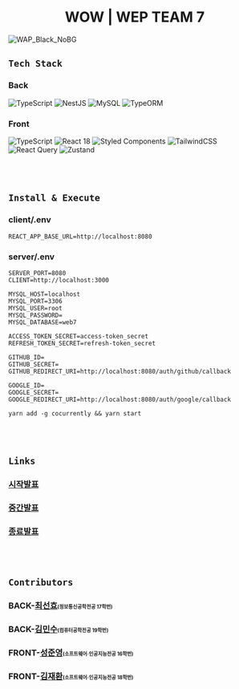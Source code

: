 <h1 align='center'>WOW | WEP TEAM 7</h1>

![WAP_Black_NoBG](https://user-images.githubusercontent.com/75781414/166131265-be8c60b7-aa4f-4b06-bee6-ecb4a4cefccb.png)

## `Tech Stack`

### Back

![TypeScript](https://img.shields.io/badge/typescript-%23007ACC.svg?style=for-the-badge&logo=typescript&logoColor=white)
![NestJS](https://img.shields.io/badge/nestjs-%23E0234E.svg?style=for-the-badge&logo=nestjs&logoColor=white)
![MySQL](https://img.shields.io/badge/mysql-235A97.svg?style=for-the-badge&logo=mysql&logoColor=white)
![TypeORM](https://img.shields.io/badge/typeORM-%2320232a.svg?style=for-the-badge&logo=typeorm&logoColor=%2361DAFB)

### Front

![TypeScript](https://img.shields.io/badge/typescript-%23007ACC.svg?style=for-the-badge&logo=typescript&logoColor=white)
![React 18](https://img.shields.io/badge/react_18-%2320232a.svg?style=for-the-badge&logo=react&logoColor=%2361DAFB)
![Styled Components](https://img.shields.io/badge/styled--components-DB7093?style=for-the-badge&logo=styled-components&logoColor=white)
![TailwindCSS](https://img.shields.io/badge/tailwindcss-%2338B2AC.svg?style=for-the-badge&logo=tailwind-css&logoColor=white)
![React Query](https://img.shields.io/badge/-React%20Query-FF4154?style=for-the-badge&logo=react%20query&logoColor=white)
![Zustand](https://img.shields.io/badge/zustand-%2320232a.svg?style=for-the-badge&logo=zustand&logoColor=%2361DAFB)

<br/><br/>

## `Install & Execute`

### client/.env

```
REACT_APP_BASE_URL=http://localhost:8080
```

### server/.env

```
SERVER_PORT=8080
CLIENT=http://localhost:3000

MYSQL_HOST=localhost
MYSQL_PORT=3306
MYSQL_USER=root
MYSQL_PASSWORD=
MYSQL_DATABASE=web7

ACCESS_TOKEN_SECRET=access-token_secret
REFRESH_TOKEN_SECRET=refresh-token_secret

GITHUB_ID=
GITHUB_SECRET=
GITHUB_REDIRECT_URI=http://localhost:8080/auth/github/callback

GOOGLE_ID=
GOOGLE_SECRET=
GOOGLE_REDIRECT_URI=http://localhost:8080/auth/google/callback
```

```
yarn add -g cocurrently && yarn start
```

<br/><br/>

## `Links`

### [시작발표](https://docs.google.com/presentation/d/11UNfdN_Zp-fdB2hRkDI0qdbfMkyr5wkl/edit?usp=sharing&ouid=109400640189587377184&rtpof=true&sd=true)

### [중간발표]()

### [종료발표]()

<br/><br/>

## `Contributors`

### BACK-[최선효](https://github.com/cornpip)<span style="font-size:60%">(정보통신공학전공 17학번)</small>

### BACK-[김민수](https://github.com/neko113)<span style="font-size:60%">(컴퓨터공학전공 19학번)</small>

### FRONT-[성준영](https://github.com/sjyoung428)<span style="font-size:60%">(소프트웨어·인공지능전공 16학번)</small>

### FRONT-[김재환](https://github.com/jh980608)<span style="font-size:60%">(소프트웨어·인공지능전공 18학번)</span>
